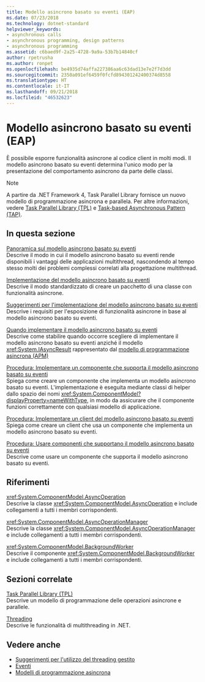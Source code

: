 ```yaml
---
title: Modello asincrono basato su eventi (EAP)
ms.date: 07/23/2018
ms.technology: dotnet-standard
helpviewer_keywords:
- asynchronous calls
- asynchronous programming, design patterns
- asynchronous programming
ms.assetid: c6baed9f-2a25-4728-9a9a-53b7b14840cf
author: rpetrusha
ms.author: ronpet
ms.openlocfilehash: be4935d74affa227386aa6c63dad13e7e2f7d3dd
ms.sourcegitcommit: 2350a091ef6459f0fcfd894301242400374d8558
ms.translationtype: HT
ms.contentlocale: it-IT
ms.lasthandoff: 09/21/2018
ms.locfileid: "46532623"
---
```

# <a name="event-based-asynchronous-pattern-eap"></a>Modello asincrono basato su eventi (EAP)

È possibile esporre funzionalità asincrone al codice client in molti modi. Il modello asincrono basato su eventi determina l'unico modo per la presentazione del comportamento asincrono da parte delle classi.  
  
> [!NOTE]
> A partire da .NET Framework 4, Task Parallel Library fornisce un nuovo modello di programmazione asincrona e parallela. Per altre informazioni, vedere [Task Parallel Library (TPL)](../parallel-programming/task-parallel-library-tpl.md) e [Task-based Asynchronous Pattern (TAP)](task-based-asynchronous-pattern-tap.md).
  
## <a name="in-this-section"></a>In questa sezione

 [Panoramica sul modello asincrono basato su eventi](event-based-asynchronous-pattern-overview.md)  
 Descrive il modo in cui il modello asincrono basato su eventi rende disponibili i vantaggi delle applicazioni multithread, nascondendo al tempo stesso molti dei problemi complessi correlati alla progettazione multithread.  
  
 [Implementazione del modello asincrono basato su eventi](implementing-the-event-based-asynchronous-pattern.md)  
 Descrive il modo standardizzato di creare un pacchetto di una classe con funzionalità asincrone.  
  
 [Suggerimenti per l'implementazione del modello asincrono basato su eventi](best-practices-for-implementing-the-event-based-asynchronous-pattern.md)  
 Descrive i requisiti per l'esposizione di funzionalità asincrone in base al modello asincrono basato su eventi.  
  
 [Quando implementare il modello asincrono basato su eventi](deciding-when-to-implement-the-event-based-asynchronous-pattern.md)  
 Descrive come stabilire quando occorre scegliere di implementare il modello asincrono basato su eventi anziché il modello <xref:System.IAsyncResult> rappresentato dal [modello di programmazione asincrona (APM)](asynchronous-programming-model-apm.md)
  
 [Procedura: Implementare un componente che supporta il modello asincrono basato su eventi](component-that-supports-the-event-based-asynchronous-pattern.md)  
 Spiega come creare un componente che implementa un modello asincrono basato su eventi. L'implementazione è eseguita mediante classi di helper dallo spazio dei nomi <xref:System.ComponentModel?displayProperty=nameWithType>, in modo da assicurare che il componente funzioni correttamente con qualsiasi modello di applicazione.  

 [Procedura: Implementare un client del modello asincrono basato su eventi](how-to-implement-a-client-of-the-event-based-asynchronous-pattern.md)  
 Spiega come creare un client che usa un componente che implementa un modello asincrono basato su eventi.
  
 [Procedura: Usare componenti che supportano il modello asincrono basato su eventi](how-to-use-components-that-support-the-event-based-asynchronous-pattern.md)  
 Descrive come usare un componente che supporta il modello asincrono basato su eventi.  
  
## <a name="reference"></a>Riferimenti

 <xref:System.ComponentModel.AsyncOperation>  
 Descrive la classe <xref:System.ComponentModel.AsyncOperation> e include collegamenti a tutti i membri corrispondenti.  
  
 <xref:System.ComponentModel.AsyncOperationManager>  
 Descrive la classe <xref:System.ComponentModel.AsyncOperationManager> e include collegamenti a tutti i membri corrispondenti.  
  
 <xref:System.ComponentModel.BackgroundWorker>  
 Descrive il componente <xref:System.ComponentModel.BackgroundWorker> e include collegamenti a tutti i membri corrispondenti.  
  
## <a name="related-sections"></a>Sezioni correlate

 [Task Parallel Library (TPL)](../parallel-programming/task-parallel-library-tpl.md)  
 Descrive un modello di programmazione delle operazioni asincrone e parallele.  
  
 [Threading](../../../docs/standard/threading/index.md)  
 Descrive le funzionalità di multithreading in .NET.  
  
## <a name="see-also"></a>Vedere anche

- [Suggerimenti per l'utilizzo del threading gestito](../threading/managed-threading-best-practices.md)  
- [Eventi](../events/index.md)  
- [Modelli di programmazione asincrona](index.md)
